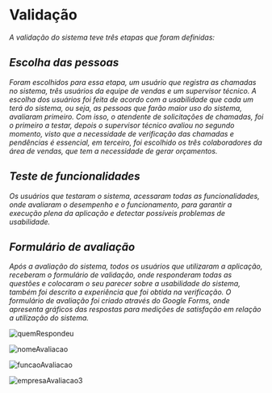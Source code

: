 # Validação

_A validação do sistema teve três etapas que foram  definidas:_

##
## _Escolha das pessoas_

_Foram escolhidos para essa etapa, um usuário que registra as chamadas no sistema, três usuários da equipe de vendas e um supervisor técnico.
A escolha dos usuários foi feita de acordo com a usabilidade que cada um terá do sistema, ou seja, as pessoas que farão maior uso do sistema, avaliaram primeiro. Com isso, o atendente de solicitações de chamadas, foi o primeiro a testar, depois o supervisor técnico avaliou no segundo momento, visto que a necessidade de verificação das chamadas e pendências é essencial, em terceiro, foi escolhido os três colaboradores da área de vendas, que tem a necessidade de gerar orçamentos._

##
## _Teste de funcionalidades_

_Os usuários que testaram o sistema, acessaram todas as funcionalidades, onde avaliaram o desempenho e o funcionamento, para garantir a execução plena da aplicação e detectar possíveis problemas de usabilidade._

##
## _Formulário de avaliação_

_Após a avaliação do sistema, todos os usuários que utilizaram a aplicação, receberam o formulário de validação, onde responderam todas as questões e colocaram o seu parecer sobre a usabilidade do sistema, também foi descrito a experiência que foi obtida na verificação.
O formulário de avaliação foi criado através do Google Forms, onde apresenta gráficos das respostas para medições de satisfação em relação a utilização do sistema._


![quemRespondeu](https://user-images.githubusercontent.com/11911334/60373405-68b11e80-99d6-11e9-9b84-a58b84ecaf00.png)

![nomeAvaliacao](https://user-images.githubusercontent.com/11911334/60373243-e0327e00-99d5-11e9-970f-5233ea6098a8.png)

![funcaoAvaliacao](https://user-images.githubusercontent.com/11911334/60373221-d3158f00-99d5-11e9-9885-33c3fe9a551b.png)

![empresaAvaliacao3](https://user-images.githubusercontent.com/11911334/60373832-0ce79500-99d8-11e9-94de-3346be2a58f2.png)

